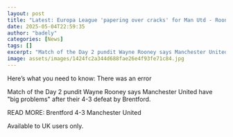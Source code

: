 ```yaml
---
layout: post
title: "Latest: Europa League 'papering over cracks' for Man Utd - Rooney"
date: 2025-05-04T22:59:35
author: "badely"
categories: [News]
tags: []
excerpt: "Match of the Day 2 pundit Wayne Rooney says Manchester United have 'big problems' after their 4-3 defeat by Brentford."
image: assets/images/1424fc2a344d688fae26e4f93fe71c84.jpg
---
```


Here’s what you need to know: There was an error

Match of the Day 2 pundit Wayne Rooney says Manchester United have "big problems" after their 4-3 defeat by Brentford.

READ MORE: Brentford 4-3 Manchester United

Available to UK users only.

